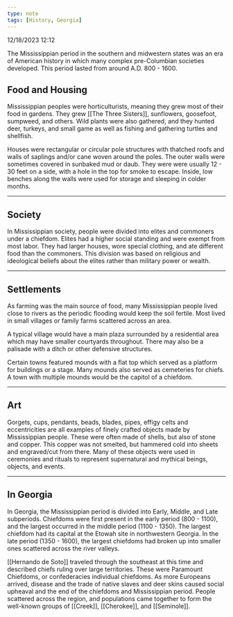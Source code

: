 ```yaml
---
type: note
tags: [History, Georgia]
---
```

12/18/2023 12:12

  

The Mississippian period in the southern and midwestern states was an era of American history in which many complex pre-Columbian societies developed. This period lasted from around A.D. 800 - 1600. 

## Food and Housing
Mississippian peoples were horticulturists, meaning they grew most of their food in gardens. They grew [[The Three Sisters]], sunflowers, goosefoot, sumpweed, and others. Wild plants were also gathered, and they hunted deer, turkeys, and small game as well as fishing and gathering turtles and shellfish. 

Houses were rectangular or circular pole structures with thatched roofs and walls of saplings and/or cane woven around the poles. The outer walls were sometimes covered in sunbaked mud or daub. They were were usually 12 - 30 feet on a side, with a hole in the top for smoke to escape. Inside, low benches along the walls were used for storage and sleeping in colder months.

---

## Society
In Mississippian society, people were divided into elites and commoners under a chiefdom. Elites had a higher social standing and were exempt from most labor. They had larger houses, wore special clothing, and ate different food than the commoners. This division was based on religious and ideological beliefs about the elites rather than military power or wealth. 

---

## Settlements
As farming was the main source of food, many Mississippian people lived close to rivers as the periodic flooding would keep the soil fertile. Most lived in small villages or family farms scattered across an area. 

A typical village would have a main plaza surrounded by a residential area which may have smaller courtyards throughout. There may also be a palisade with a ditch or other defensive structures. 

Certain towns featured mounds with a flat top which served as a platform for buildings or a stage. Many mounds also served as cemeteries for chiefs. A town with multiple mounds would be the capitol of a chiefdom. 

---

## Art
Gorgets, cups, pendants, beads, blades, pipes, effigy celts and eccentricities are all examples of finely crafted objects made by Mississippian people. These were often made of shells, but also of stone and copper. This copper was not smelted, but hammered cold into sheets and engraved/cut from there. Many of these objects were used in ceremonies and rituals to represent supernatural and mythical beings, objects, and events.

---

## In Georgia
In Georgia, the Mississippian period is divided into Early, Middle, and Late subperiods. Chiefdoms were first present in the early period (800 - 1100), and the largest occurred in the middle period (1100 - 1350). The largest chiefdom had its capital at the Etowah site in northwestern Georgia. In the late period (1350 - 1600), the largest chiefdoms had broken up into smaller ones scattered across the river valleys. 

[[Hernando de Soto]] traveled through the southeast at this time and described chiefs ruling over large territories. These were Paramount Chiefdoms, or confederacies individual chiefdoms. As more Europeans arrived, disease and the trade of native slaves and deer skins caused social upheaval and the end of the chiefdoms and Mississippian period. People scattered across the region, and populations came together to form the well-known groups of [[Creek]], [[Cherokee]], and [[Seminole]].
